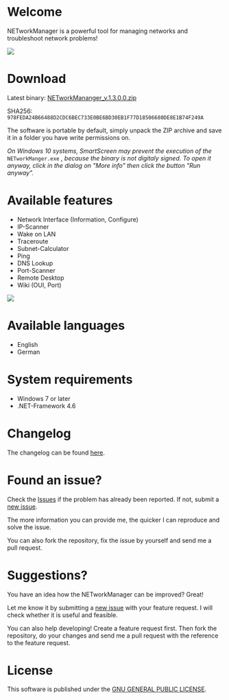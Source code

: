# Welcome

NETworkManager is a powerful tool for managing networks and troubleshoot network problems!

![](https://github.com/BornToBeRoot/NETworkManager/blob/master/Documentation/Images/NETworkManager_v1.3.0.0.gif)

# Download

Latest binary: [NETworkMananger_v.1.3.0.0.zip](https://github.com/BornToBeRoot/NETworkManager/releases/download/v1.3.0.0/NETworkManager_v1.3.0.0.zip)

SHA256: `978FEDA24B66488D2CDC6BEC733E0BE6BD30EB1F77D18506680DE8E1B74F249A`

The software is portable by default, simply unpack the ZIP archive and save it in a folder you have write permissions on.

_On Windows 10 systems, SmartScreen may prevent the execution of the_ `NETworkManger.exe` _, because the binary is not digitaly signed. To open it anyway, click in the dialog on "More info" then click the button "Run anyway"._

# Available features

- Network Interface (Information, Configure)
- IP-Scanner
- Wake on LAN
- Traceroute
- Subnet-Calculator
- Ping
- DNS Lookup
- Port-Scanner
- Remote Desktop
- Wiki (OUI, Port)

![](https://github.com/BornToBeRoot/NETworkManager/blob/master/Documentation/Images/Remote-Desktop.png)

# Available languages

- English
- German

# System requirements

- Windows 7 or later
- .NET-Framework 4.6

# Changelog

The changelog can be found [here](https://github.com/BornToBeRoot/NETworkManager/wiki/Changelog).

# Found an issue?

Check the [Issues](https://github.com/BornToBeRoot/NETworkManager/issues) if the problem has already been reported. If not, submit a [new issue](https://github.com/BornToBeRoot/NETworkManager/issues/new).

The more information you can provide me, the quicker I can reproduce and solve the issue.

You can also fork the repository, fix the issue by yourself and send me a pull request.

# Suggestions?

You have an idea how the NETworkManager can be improved? Great!

Let me know it by submitting a [new issue](https://github.com/BornToBeRoot/NETworkManager/issues/new) with your feature request. I will check whether it is useful and feasible.

You can also help developing! Create a feature request first. Then fork the repository, do your changes and send me a pull request with the reference to the feature request. 

# License
This software is published under the [GNU GENERAL PUBLIC LICENSE](https://github.com/BornToBeRoot/NETworkManager/blob/master/LICENSE).
